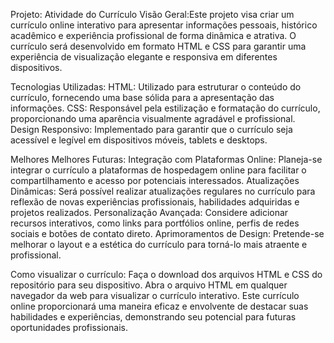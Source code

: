Projeto: Atividade do Currículo
Visão Geral:Este projeto visa criar um currículo online interativo para apresentar informações pessoais, histórico acadêmico e experiência profissional de forma dinâmica e atrativa. O currículo será desenvolvido em formato HTML e CSS para garantir uma experiência de visualização elegante e responsiva em diferentes dispositivos.

Tecnologias Utilizadas:
HTML: Utilizado para estruturar o conteúdo do currículo, fornecendo uma base sólida para a apresentação das informações.
CSS: Responsável pela estilização e formatação do currículo, proporcionando uma aparência visualmente agradável e profissional.
Design Responsivo: Implementado para garantir que o currículo seja acessível e legível em dispositivos móveis, tablets e desktops.

Melhores Melhores Futuras:
Integração com Plataformas Online: Planeja-se integrar o currículo a plataformas de hospedagem online para facilitar o compartilhamento e acesso por potenciais interessados.
Atualizações Dinâmicas: Será possível realizar atualizações regulares no currículo para reflexão de novas experiências profissionais, habilidades adquiridas e projetos realizados.
Personalização Avançada: Considere adicionar recursos interativos, como links para portfólios online, perfis de redes sociais e botões de contato direto.
Aprimoramentos de Design: Pretende-se melhorar o layout e a estética do currículo para torná-lo mais atraente e profissional.

Como visualizar o currículo:
Faça o download dos arquivos HTML e CSS do repositório para seu dispositivo.
Abra o arquivo HTML em qualquer navegador da web para visualizar o currículo interativo.
Este currículo online proporcionará uma maneira eficaz e envolvente de destacar suas habilidades e experiências, demonstrando seu potencial para futuras oportunidades profissionais.
